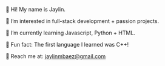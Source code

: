🌸 Hi! My name is Jaylin.

🌿 I’m interested in full-stack development + passion projects.

🌸 I’m currently learning Javascript, Python + HTML. 

🌿 Fun fact: The first language I learned was C++!
  
🌸 Reach me at: jaylinmbaez@gmail.com

